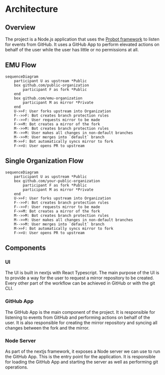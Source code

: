 # Architecture

## Overview

The project is a Node.js application that uses the [Probot framework](https://probot.github.io/) to listen for events from GitHub. It uses a GitHub App to perform elevated actions on behalf of the user while the user has little or no permissions at all.

## EMU Flow

```mermaid
sequenceDiagram
    participant U as upstream *Public
    box github.com/public-organization
        participant F as fork *Public
    end
    box github.com/emu-organization
        participant M as mirror *Private
    end
    U->>F: User forks upstream into Organization
    F-->>F: Bot creates branch protection rules
    F-->>F: User requests mirror to be made
    F->>M: Bot creates a mirror of the fork
    M-->>M: Bot creates branch protection rules
    M-->>M: User makes all changes in non-default branches
    M-->>M: User merges into `default` branch
    M->>F: Bot automatically syncs mirror to fork
    F->>U: User opens PR to upstream
```

## Single Organization Flow

```mermaid
sequenceDiagram
    participant U as upstream *Public
    box github.com/your-public-organization
        participant F as fork *Public
        participant M as mirror *Private
    end
    U->>F: User forks upstream into Organization
    F-->>F: Bot creates branch protection rules
    F-->>F: User requests mirror to be made
    F->>M: Bot creates a mirror of the fork
    M-->>M: Bot creates branch protection rules
    M-->>M: User makes all changes in non-default branches
    M-->>M: User merges into `default` branch
    M->>F: Bot automatically syncs mirror to fork
    F->>U: User opens PR to upstream
```

## Components

### UI

The UI is built in nextjs with React Typescript. The main purpose of the UI is to provide a way for the user to request a mirror repository to be created. Every other part of the workflow can be achieved in GitHub or with the git CLI.

### GitHub App

The GitHub App is the main component of the project. It is responsible for listening to events from GitHub and performing actions on behalf of the user. It is also responsible for creating the mirror repository and syncing all changes between the fork and the mirror.

### Node Server

As part of the nextjs framework, it exposes a Node server we can use to run the GitHub App. This is the entry point for the application. It is responsible for loading the GitHub App and starting the server as well as performing git operations.
